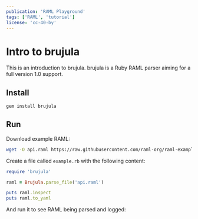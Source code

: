 ```yaml
---
publication: 'RAML Playground'
tags: ['RAML', 'tutorial']
license: 'cc-40-by'
---
```


# Intro to brujula

This is an introduction to brujula. brujula is a Ruby RAML parser aiming for a full version 1.0 support.

## Install

```sh
gem install brujula
```

## Run

Download example RAML:

```sh
wget -O api.raml https://raw.githubusercontent.com/raml-org/raml-examples/master/typesystem/simple.raml
```

Create a file called `example.rb` with the following content:

```ruby
require 'brujula'

raml = Brujula.parse_file('api.raml')

puts raml.inspect
puts raml.to_yaml
```

And run it to see RAML being parsed and logged:

<script src="https://gist.github.com/postatum/ffff471dac3d62be27ebce89d2876f20"></script>